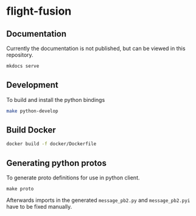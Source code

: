 # flight-fusion

## Documentation

Currently the documentation is not published, but can be viewed in this repository.

```sh
mkdocs serve
```

## Development

To build and install the python bindings

```sh
make python-develop
```

## Build Docker

```sh
docker build -f docker/Dockerfile
```

## Generating python protos

To generate proto definitions for use in python client.

```
make proto
```

Afterwards imports in the generated `message_pb2.py` and `message_pb2.pyi` have to be fixed manually.

